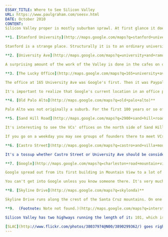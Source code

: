 ```yaml
---
ESSAY_TITLE: Where to See Silicon Valley
URL: https://www.paulgraham.com/seesv.html
DATE: October 2010
CONTENT:
Silicon Valley proper is mostly suburban sprawl. At first glance it doesn't seem there's anything to see. It's not the sort of place that has conspicuous monuments. But if you look, there are subtle signs you're in a place that's different from other places.

**1. [Stanford University](http://maps.google.com/maps?q=stanford+university)**

Stanford is a strange place. Structurally it is to an ordinary university what suburbia is to a city. It's enormously spread out, and feels surprisingly empty much of the time. But notice the weather. It's probably perfect. And notice the beautiful mountains to the west. And though you can't see it, cosmopolitan San Francisco is 40 minutes to the north. That combination is much of the reason Silicon Valley grew up around this university and not some other one.

**2. [University Ave](http://maps.google.com/maps?q=university+and+ramona+palo+alto)**

A surprising amount of the work of the Valley is done in the cafes on or just off University Ave in Palo Alto. If you visit on a weekday between 10 and 5, you'll often see founders pitching investors. In case you can't tell, the founders are the ones leaning forward eagerly, and the investors are the ones sitting back with slightly pained expressions.

**3. [The Lucky Office](http://maps.google.com/maps?q=165+university+ave+palo+alto)**

The office at 165 University Ave was Google's first. Then it was Paypal's. (Now it's [Wepay](http://wepay.com/)'s.) The interesting thing about it is the location. It's a smart move to put a startup in a place with restaurants and people walking around instead of in an office park, because then the people who work there want to stay there, instead of fleeing as soon as conventional working hours end. They go out for dinner together, talk about ideas, and then come back and implement them.

It's important to realize that Google's current location in an office park is not where they started; it's just where they were forced to move when they needed more space. Facebook was till recently across the street, till they too had to move because they needed more space.

**4. [Old Palo Alto](http://maps.google.com/maps?q=old+palo+alto)**

Palo Alto was not originally a suburb. For the first 100 years or so of its existence, it was a college town out in the countryside. Then in the mid 1950s it was engulfed in a wave of suburbia that raced down the peninsula. But Palo Alto north of Oregon expressway still feels noticeably different from the area around it. It's one of the nicest places in the Valley. The buildings are old (though increasingly they are being torn down and replaced with generic McMansions) and the trees are tall. But houses are very expensive—around $1000 per square foot. This is post-exit Silicon Valley.

**5. [Sand Hill Road](http://maps.google.com/maps?q=2900+sand+hill+road+menlo+park)**

It's interesting to see the VCs' offices on the north side of Sand Hill Road precisely because they're so boringly uniform. The buildings are all more or less the same, their exteriors express very little, and they are arranged in a confusing maze. (I've been visiting them for years and I still occasionally get lost.) It's not a coincidence. These buildings are a pretty accurate reflection of the VC business.

If you go on a weekday you may see groups of founders there to meet VCs. But mostly you won't see anyone; bustling is the last word you'd use to describe the atmos. Visiting Sand Hill Road reminds you that the opposite of "down and dirty" would be "up and clean."

**6. [Castro Street](http://maps.google.com/maps?q=castro+and+villa+mountain+view)**

It's a tossup whether Castro Street or University Ave should be considered the heart of the Valley now. University Ave would have been 10 years ago. But Palo Alto is getting expensive. Increasingly startups are located in Mountain View, and Palo Alto is a place they come to meet investors. Palo Alto has a lot of different cafes, but there is one that clearly dominates in Mountain View: [Red Rock](http://maps.google.com/places/us/ca/mountain-view/castro-st/201/-red-rock-coffee).

**7. [Google](http://maps.google.com/maps?q=charleston+road+mountain+view)**

Google spread out from its first building in Mountain View to a lot of the surrounding ones. But because the buildings were built at different times by different people, the place doesn't have the sterile, walled-off feel that a typical large company's headquarters have. It definitely has a flavor of its own though. You sense there is something afoot. The general atmos is vaguely utopian; there are lots of Priuses, and people who look like they drive them.

You can't get into Google unless you know someone there. It's very much worth seeing inside if you can, though. Ditto for Facebook, at the end of California Ave in Palo Alto, though there is nothing to see outside.

**8. [Skyline Drive](http://maps.google.com/maps?q=skylonda)**

Skyline Drive runs along the crest of the Santa Cruz mountains. On one side is the Valley, and on the other is the sea—which because it's cold and foggy and has few harbors, plays surprisingly little role in the lives of people in the Valley, considering how close it is. Along some parts of Skyline the dominant trees are huge redwoods, and in others they're live oaks. Redwoods mean those are the parts where the fog off the coast comes in at night; redwoods condense rain out of fog. The MROSD manages a collection of [great walking trails](http://www.openspace.org/) off Skyline.

**9.  (Footnote: Note not found.)(http://maps.google.com/maps?q=interstate+280+san+mateo)**

Silicon Valley has two highways running the length of it: 101, which is pretty ugly, and 280, which is one of the more beautiful highways in the world. I always take 280 when I have a choice. Notice the long narrow lake to the west? That's the San Andreas Fault. It runs along the base of the hills, then heads uphill through Portola Valley. One of the MROSD trails runs [right along the fault](http://www.openspace.org/preserves/pr_los_trancos.asp). A string of rich neighborhoods runs along the foothills to the west of 280: Woodside, Portola Valley, Los Altos Hills, Saratoga, Los Gatos.

[SLAC](http://www.flickr.com/photos/38037974@N00/3890299362/) goes right under 280 a little bit south of Sand Hill Road. And a couple miles south of that is the Valley's equivalent of the "Welcome to Las Vegas" sign: [The Dish](http://www.flickr.com/photos/paulbarroga/3443486941/).
---
```

